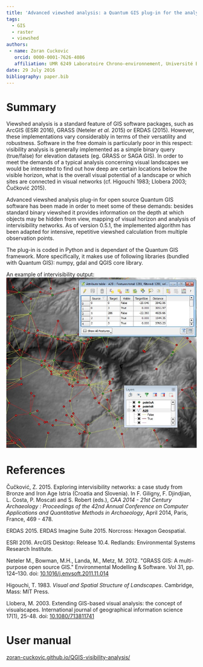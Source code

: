 ```yaml
---
title: 'Advanced viewshed analysis: a Quantum GIS plug-in for the analysis of visual landscapes'
tags:
  - GIS
  - raster
  - viewshed
authors:
 - name: Zoran Cuckovic
   orcid: 0000-0001-7626-4086
   affiliation: UMR 6249 Laboratoire Chrono-environnement, Université Bourgogne Franche-Comté.
date: 29 July 2016
bibliography: paper.bib
---
```



# Summary

Viewshed analysis is a standard feature of GIS software packages, such as ArcGIS (ESRI 2016), GRASS (Neteler *et al.* 2015) or ERDAS (2015). However, these implementations vary considerably in terms of their versatility and robustness. Software in the free domain is particularly poor in this respect: visibility analysis is generally implemented as a simple binary query (true/false) for elevation datasets (eg. GRASS or SAGA GIS). In order to meet the demands of a typical analysis concerning visual landscapes we would be interested to find out how deep are certain locations below the visible horizon, what is the overall visual potential of a landscape or which sites are connected in visual networks (cf. Higouchi 1983; Llobera 2003; Čučković 2015).

Advanced viewshed analysis plug-in for open source Quantum GIS software has been made in order to meet some of these demands: besides standard binary viewshed it provides information on the depth at which objects may be hidden from view, mapping of visual horizon and analysis of intervisibility networks. As of version 0.5.1, the implemented algorithm has been adapted for intensive, repetitive viewshed calculation from multiple observation points. 

The plug-in is coded in Python and is dependant of the Quantum GIS framework. More specifically, it makes use of following libraries (bundled with Quantum GIS): numpy, gdal and QGIS core library.   
 
 An example of intervisibility output:
 ![Intervisibility network](Intervisibility.jpg)
 
# References 
Čučković, Z. 2015. Exploring intervisibility networks: a case study from Bronze and Iron Age Istria (Croatia and Slovenia). In F. Giligny, F. Djindjian, L. Costa, P. Moscati and S. Robert (eds.), *CAA 2014 - 21st Century Archaeology : Proceedings of the 42nd Annual Conference on Computer Applications and Quantitative Methods in Archaeology*, April 2014, Paris, France, 469 - 478.

ERDAS 2015. ERDAS Imagine Suite 2015. Norcross: Hexagon Geospatial. 

ESRI 2016. ArcGIS Desktop: Release 10.4. Redlands: Environmental Systems Research Institute.

Neteler M., Bowman, M.H., Landa, M., Metz, M. 2012. "GRASS GIS: A multi-purpose open source GIS." Environmental Modelling & Software. Vol 31, pp. 124–130. doi: [10.1016/j.envsoft.2011.11.014 ](http://dx.doi.org/10.1016/j.envsoft.2011.11.014)

Higouchi, T. 1983. *Visual and Spatial Structure of Landscapes*. Cambridge, Mass: MIT Press. 

Llobera, M. 2003. Extending GIS-based visual analysis: the concept of visualscapes. International journal of geographical information science 17(1), 25-48. doi: [10.1080/713811741](https://doi.org/10.1080/713811741)

# User manual

[zoran-cuckovic.github.io/QGIS-visibility-analysis/](http://zoran-cuckovic.github.io/QGIS-visibility-analysis/)
